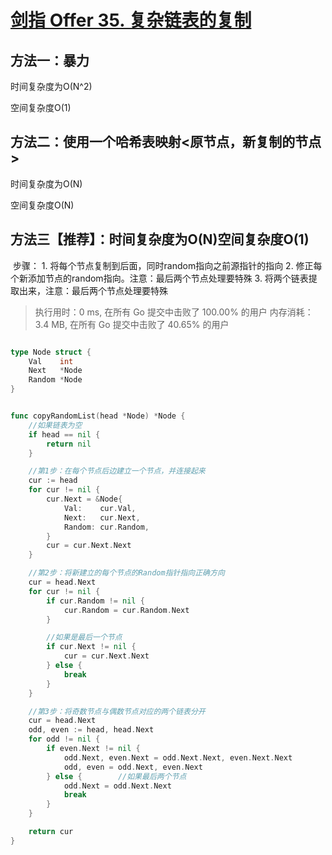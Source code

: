 # [剑指 Offer 35. 复杂链表的复制](https://leetcode-cn.com/problems/fu-za-lian-biao-de-fu-zhi-lcof/)

## 方法一：暴力

时间复杂度为O(N^2)

空间复杂度O(1)

## 方法二：使用一个哈希表映射<原节点，新复制的节点>

时间复杂度为O(N)

空间复杂度O(N)

## 方法三【推荐】：时间复杂度为O(N)空间复杂度O(1)


​	步骤：
 	1.  将每个节点复制到后面，同时random指向之前源指针的指向
	2.  修正每个新添加节点的random指向。注意：最后两个节点处理要特殊
	3.  将两个链表提取出来，注意：最后两个节点处理要特殊

>  执行用时：0 ms, 在所有 Go 提交中击败了 100.00% 的用户
> 		内存消耗：3.4 MB, 在所有 Go 提交中击败了 40.65% 的用户

```go

type Node struct {
	Val    int
	Next   *Node
	Random *Node
}


func copyRandomList(head *Node) *Node {
	//如果链表为空
	if head == nil {
		return nil
	}

	//第1步：在每个节点后边建立一个节点，并连接起来
	cur := head
	for cur != nil {
		cur.Next = &Node{
			Val:    cur.Val,
			Next:   cur.Next,
			Random: cur.Random,
		}
		cur = cur.Next.Next
	}

	//第2步：将新建立的每个节点的Random指针指向正确方向
	cur = head.Next
	for cur != nil {
		if cur.Random != nil {
			cur.Random = cur.Random.Next
		}

		//如果是最后一个节点
		if cur.Next != nil {
			cur = cur.Next.Next
		} else {
			break
		}
	}

	//第3步：将奇数节点与偶数节点对应的两个链表分开
	cur = head.Next
	odd, even := head, head.Next
	for odd != nil {
		if even.Next != nil {
			odd.Next, even.Next = odd.Next.Next, even.Next.Next
			odd, even = odd.Next, even.Next
		} else { 		//如果最后两个节点
			odd.Next = odd.Next.Next
			break
		}
	}

	return cur
}

```

